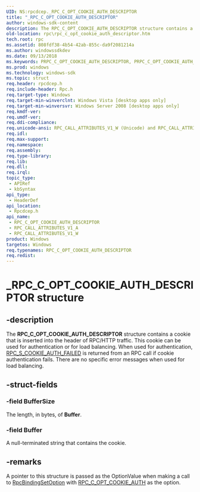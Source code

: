 ```yaml
---
UID: NS:rpcdcep._RPC_C_OPT_COOKIE_AUTH_DESCRIPTOR
title: "_RPC_C_OPT_COOKIE_AUTH_DESCRIPTOR"
author: windows-sdk-content
description: The RPC_C_OPT_COOKIE_AUTH_DESCRIPTOR structure contains a cookie that is inserted into the header of RPC/HTTP traffic.
old-location: rpc\rpc_c_opt_cookie_auth_descriptor.htm
tech.root: rpc
ms.assetid: 808fdf38-4b54-42ab-855c-da9f2081214a
ms.author: windowssdkdev
ms.date: 09/13/2018
ms.keywords: PRPC_C_OPT_COOKIE_AUTH_DESCRIPTOR, PRPC_C_OPT_COOKIE_AUTH_DESCRIPTOR structure pointer [RPC], RPC_CALL_ATTRIBUTES_V1_A, RPC_CALL_ATTRIBUTES_V1_W, RPC_C_OPT_COOKIE_AUTH_DESCRIPTOR, RPC_C_OPT_COOKIE_AUTH_DESCRIPTOR structure [RPC], _RPC_C_OPT_COOKIE_AUTH_DESCRIPTOR, rpc.rpc_c_opt_cookie_auth_descriptor, rpcdcep/PRPC_C_OPT_COOKIE_AUTH_DESCRIPTOR, rpcdcep/RPC_CALL_ATTRIBUTES_V1_A, rpcdcep/RPC_CALL_ATTRIBUTES_V1_W, rpcdcep/RPC_C_OPT_COOKIE_AUTH_DESCRIPTOR
ms.prod: windows
ms.technology: windows-sdk
ms.topic: struct
req.header: rpcdcep.h
req.include-header: Rpc.h
req.target-type: Windows
req.target-min-winverclnt: Windows Vista [desktop apps only]
req.target-min-winversvr: Windows Server 2008 [desktop apps only]
req.kmdf-ver: 
req.umdf-ver: 
req.ddi-compliance: 
req.unicode-ansi: RPC_CALL_ATTRIBUTES_V1_W (Unicode) and RPC_CALL_ATTRIBUTES_V1_A (ANSI)
req.idl: 
req.max-support: 
req.namespace: 
req.assembly: 
req.type-library: 
req.lib: 
req.dll: 
req.irql: 
topic_type:
 - APIRef
 - kbSyntax
api_type:
 - HeaderDef
api_location:
 - Rpcdcep.h
api_name:
 - RPC_C_OPT_COOKIE_AUTH_DESCRIPTOR
 - RPC_CALL_ATTRIBUTES_V1_A
 - RPC_CALL_ATTRIBUTES_V1_W
product: Windows
targetos: Windows
req.typenames: RPC_C_OPT_COOKIE_AUTH_DESCRIPTOR
req.redist: 
---
```


# _RPC_C_OPT_COOKIE_AUTH_DESCRIPTOR structure


## -description


The <b>RPC_C_OPT_COOKIE_AUTH_DESCRIPTOR</b> structure contains a cookie that is inserted into the header of RPC/HTTP traffic. This cookie can be used for authentication or for load balancing. When used for authentication, <a href="https://msdn.microsoft.com/7e57c087-53e4-443d-9227-21d9eb3cc71f">RPC_S_COOKIE_AUTH_FAILED</a>  is returned from an RPC call if cookie authentication fails. There are no specific error messages when used for load balancing.


## -struct-fields




### -field BufferSize

The length, in bytes, of <b>Buffer</b>.


### -field Buffer

A null-terminated string that contains the cookie.


## -remarks



A pointer to this structure is passed as the OptionValue when making a call to <a href="https://msdn.microsoft.com/bc721fb0-2271-4658-995b-a41e8eefc5d5">RpcBindingSetOption</a>  with <a href="https://msdn.microsoft.com/ff88e05d-b9f3-42ef-a44f-fee9261832c8">RPC_C_OPT_COOKIE_AUTH</a>  as the option.



